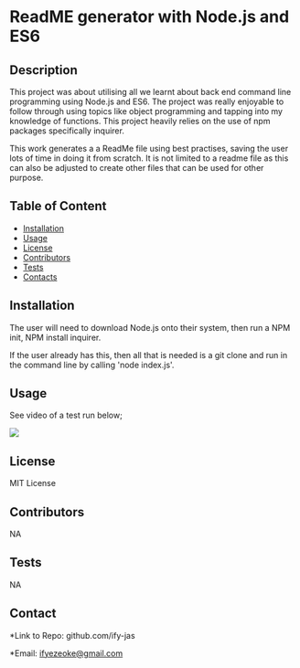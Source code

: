 # ReadME generator with Node.js and ES6

  ## Description
  This project was about utilising all we learnt about back end command line programming using Node.js and ES6. The project was really enjoyable to follow through using topics like object programming and tapping into my knowledge of functions. This project heavily relies on the use of npm packages specifically inquirer.

  This work generates a a ReadMe file using best practises, saving the user lots of time in doing it from scratch. It is not limited to a readme file as this can also be adjusted to create other files that can be used for other purpose.

  ## Table of Content
  * [Installation](#Installation)
  * [Usage](#Usage)
  * [License](#License)
  * [Contributors](#Contributors)
  * [Tests](#Tests)
  * [Contacts](#Contacts)
  
  

  
  ## Installation
  The user will need to download Node.js onto their system, then run a NPM init, NPM install inquirer.

  If the user already has this, then all that is needed is a git clone and run in the command line by calling 'node index.js'.

  
  ## Usage
  See video of a test run below;

  <img src='../assets/readMeGenerator.webm'>


  


  
  ## License
  MIT License

  
  ## Contributors
  NA

  
  ## Tests
  NA

  
  ## Contact
  *Link to Repo: github.com/ify-jas

  *Email: ifyezeoke@gmail.com
